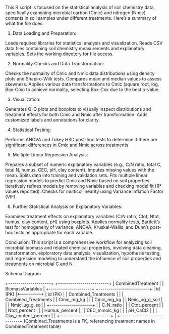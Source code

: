 This R script is focused on the statistical analysis of soil chemistry data, specifically examining microbial carbon (Cmic) and nitrogen (Nmic) contents in soil samples under different treatments. Here’s a summary of what the file does:

1. Data Loading and Preparation:

Loads required libraries for statistical analysis and visualization.
Reads CSV data files containing soil chemistry measurements and explanatory variables.
Sets the working directory for file access.

2. Normality Checks and Data Transformation:

Checks the normality of Cmic and Nmic data distributions using density plots and Shapiro-Wilk tests.
Compares mean and median values to assess skewness.
Applies various data transformations to Cmic (square root, log, Box-Cox) to achieve normality, selecting Box-Cox due to the best p-value.

3. Visualization:

Generates Q-Q plots and boxplots to visually inspect distributions and treatment effects for both Cmic and Nmic after transformation.
Adds customized labels and annotations for clarity.

4. Statistical Testing:

Performs ANOVA and Tukey HSD post-hoc tests to determine if there are significant differences in Cmic and Nmic across treatments.

5. Multiple Linear Regression Analysis:

Prepares a subset of numeric explanatory variables (e.g., C/N ratio, total C, total N, humus, CEC, pH, clay content).
Imputes missing values with the mean.
Splits data into training and validation sets.
Fits multiple linear regression models to predict Cmic and Nmic based on soil properties.
Iteratively refines models by removing variables and checking model fit (R² values reported).
Checks for multicollinearity using Variance Inflation Factor (VIF).

6. Further Statistical Analysis on Explanatory Variables:

Examines treatment effects on explanatory variables (C/N ratio, Ctot, Ntot, humus, clay content, pH) using boxplots.
Applies normality tests, Bartlett’s test for homogeneity of variance, ANOVA, Kruskal-Wallis, and Dunn’s post-hoc tests as appropriate for each variable.

Conclusion:
This script is a comprehensive workflow for analyzing soil microbial biomass and related chemical properties, involving data cleaning, transformation, exploratory data analysis, visualization, hypothesis testing, and regression modeling to understand the influence of soil properties and treatments on microbial C and N.



Schema Diagram

+---------------------+            +-------------------------+
|  CombinedTreatment  |            |     BiomassVariables    |
+---------------------+            +-------------------------+
| id (PK)             |<---------+ | id (PK)                 |
| Combined_Treatments |          | | Combined_Treatments     |
| Cmic_mg_kg          |          | | Cmic_mg_kg              |
| Nmic_ug_g_soil      |          | | Nmic_ug_g_soil          |
+---------------------+          | | C_N_ratio               |
                                  | | Ctot_percent            |
                                  | | Ntot_percent            |
                                  | | Humus_percent           |
                                  | | CEC_mmolc_kg            |
                                  | | pH_CaCl2                |
                                  | | Clay_content_percent    |
                                  | +-------------------------+
                                  |
                                  +----------------------------+
                                  (Combined_Treatments is a FK,
                                   referencing treatment names in
                                   CombinedTreatment table)






